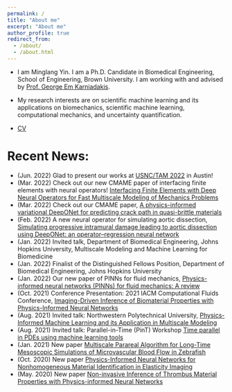 ```yaml
---
permalink: /
title: "About me"
excerpt: "About me"
author_profile: true
redirect_from: 
  - /about/
  - /about.html
---
```


- I am Minglang Yin. I am a Ph.D. Candidate in Biomedical Engineering, School of Engineering, Brown University. I am working with and advised by [Prof. George Em Karniadakis](https://www.brown.edu/research/projects/crunch/george-karniadakis).

- My research interests are on scientific machine learning and its applications on biomechanics, scientific machine learning, computational mechanics, and uncertainty quantification.

- [CV](http://minglangyin.github.io/files/Resume.pdf)

Recent News:
=====
- (Jun. 2022) Glad to present our works at [USNC/TAM 2022](https://www.usnctam2022.org/) in Austin!
- (Mar. 2022) Check out our new CMAME paper of interfacing finite elements with neural operators! [Interfacing Finite Elements with Deep Neural Operators for Fast Multiscale Modeling of Mechanics Problems](https://www.sciencedirect.com/science/article/abs/pii/S0045782522002535)
- (Mar. 2022) Check out our CMAME paper, [A physics-informed variational DeepONet for predicting crack path in quasi-brittle materials](https://www.sciencedirect.com/science/article/pii/S004578252200010X)
- (Feb. 2022) A new neural operator for simulating aortic dissection, [Simulating progressive intramural damage leading to aortic dissection using DeepONet: an operator–regression neural network](https://royalsocietypublishing.org/doi/full/10.1098/rsif.2021.0670)
- (Jan. 2022) Invited talk, Department of Biomedical Engineering, Johns Hopkins University, Multiscale Modeling and Machine Learning for Biomedicine
- (Jan. 2022) Finalist of the Distinguished Fellows Position, Department of Biomedical Engineering, Johns Hopkins University
- (Jan. 2022) Our new paper of PINNs for fluid mechanics, [Physics-informed neural networks (PINNs) for fluid mechanics: A review](https://link.springer.com/article/10.1007/s10409-021-01148-1)
- (Oct. 2021) Conference Presentation: 2021 IACM Computational Fluids Conference, [Imaging-Driven Inference of Biomaterial Properties with Physics-Informed Neural Networks]()
- (Aug. 2021) Invited talk: Northwestern Polytechnical University, [Physics-Informed Machine Learning and its Application in Multiscale Modeling]()
- (Aug. 2021) Invited talk: Parallel-in-Time (PinT) Workshop [Time parallel in PDEs using machine learning tools](https://conferences.math.mtu.edu/pint2021/program/)
- (Jan. 2021) New paper [Multiscale Parareal Algorithm for Long-Time Mesoscopic Simulations of Microvascular Blood Flow in Zebrafish](https://link.springer.com/article/10.1007/s00466-021-02062-w)
- (Oct. 2020) New paper [Physics-Informed Neural Networks for Nonhomogeneous Material Identification in Elasticity Imaging](https://arxiv.org/abs/2009.04525)
- (May. 2020) New paper [Non-invasive Inference of Thrombus Material Properties with Physics-informed Neural Networks](https://www.sciencedirect.com/science/article/abs/pii/S004578252030788X)
